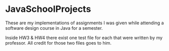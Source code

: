 # JavaSchoolProjects

These are my implementations of assignments I was given while attending a software design course in Java for a semester.

Inside HW3 & HW4 there exist one test file for each that were written by my professor. All credit for those two files goes to him.

